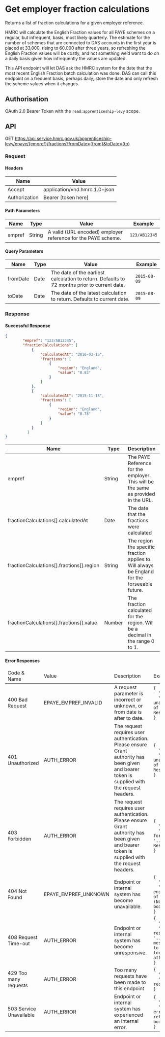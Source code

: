 # Get employer fraction calculations
Returns a list of fraction calculations for a given employer reference.

HMRC will calculate the English Fraction values for all PAYE schemes on a regular, but infrequent, basis, most likely quarterly. The estimate for the number of schemes that are connected to DAS accounts in the first year is placed at 33,000, rising to 60,000 after three years, so refreshing the English Fraction values will be costly, and not something we’d want to do on a daily basis given how infrequently the values are updated.

This API endpoint will let DAS ask the HMRC system for the date that the most recent English Fraction batch calculation was done. DAS can call this endpoint on a frequent basis, perhaps daily, store the date and only refresh the scheme values when it changes.
      



## Authorisation
OAuth 2.0 Bearer Token with the `read:apprenticeship-levy` scope.

## API
GET https://api.service.hmrc.gov.uk/apprenticeship-levy/epaye/{empref}/fractions?fromDate={from}&toDate={to}

### Request
#### Headers
| Name | Value |
| --- | --- |
|Accept|application/vnd.hmrc.1.0+json|
|Authorization|Bearer [token here]|


#### Path Parameters
| Name | Type | Value | Example |
| --- | --- | --- | --- |
|empref|String|A valid (URL encoded) employer reference for the PAYE scheme.|`123/AB12345`|



#### Query Parameters
| Name | Type | Value | Example |
| --- | --- | --- | --- |
|fromDate|Date|The date of the earliest calculation to return. Defaults to 72 months prior to current date.|`2015-08-09`|
|toDate|Date|The date of the latest calculation to return. Defaults to current date.|`2015-08-09`|


### Response


#### Successful Response

```json
{
        "empref": "123/AB12345",
        "fractionCalculations": [
            {
                "calculatedAt": "2016-03-15",
                "fractions": [
                    {
                        "region": "England",
                        "value": "0.83"
                    }
                ]
            },
            {
                "calculatedAt": "2015-11-18",
                "fractions": [
                    {
                        "region": "England",
                        "value": "0.78"
                    }
                ]
            }
          ]
}
```

| Name | Type | Description | Example |
| ---  | ---  | ---         | ---     |
|empref|String|The PAYE Reference for the employer. This will be the same as provided in the URL.|`123/AB12345`|
|fractionCalculations[].calculatedAt|Date|The date that the fractions were calculated|`2015–11–18`|
|fractionCalculations[].fractions[].region|String|The region the specific fraction applies to. Will always be England for the forseeable future.|`England`|
|fractionCalculations[].fractions[].value|Number|The fraction calculated for the region. Will be a decimal in the range 0 to 1.|`0.83`|


#### Error Responses
<table>
  <thead>
    <tr>
      <td>Code &amp; Name</td>
      <td>Value</td>
      <td>Description</td>
      <td>Example</td>
    </tr>
  </thead>
  <tbody>
<tr><td>400 Bad Request</td>
    <td>EPAYE_EMPREF_INVALID</td>
    <td>A request parameter is incorrect or unknown, or from date is after to date.</td>
    <td><code>{
  "code": "DES_ERROR",
  "message": "Auth unauthorised error: GET of '....' returned 401. Response body: ''"
}</code></td></tr><tr><td>401 Unauthorized</td>
    <td>AUTH_ERROR</td>
    <td>The request requires user authentication. Please ensure Grant authority has been given and bearer token is supplied with the request headers.</td>
    <td><code>{
  "code": "DES_ERROR",
  "message": "Auth unauthorised error: GET of '...' returned 401. Response body: ''"
}</code></td></tr><tr><td>403 Forbidden</td>
    <td>AUTH_ERROR</td>
    <td>The request requires user authentication. Please ensure Grant authority has been given and bearer token is supplied with the request headers.</td>
    <td><code>{
  "code": "DES_ERROR",
  "message": "Auth forbidden error: GET of '...' returned 403. Response body: ''"
}</code></td></tr><tr><td>404 Not Found</td>
    <td>EPAYE_EMPREF_UNKNOWN</td>
    <td>Endpoint or internal system has become unavailable.</td>
    <td><code>{
  "code": "DES_ERROR",
  "message": "Auth endpoint not found: GET of '....' returned 404 (Not Found). Response body: ''"
}</code></td></tr><tr><td>408 Request Time-out</td>
    <td>AUTH_ERROR</td>
    <td>Endpoint or internal system has become unresponsive.</td>
    <td><code>{
  "code": "DES_ERROR",
  "message": "Auth not responding error: GET of '...' timed out with message 'Request timeout to localhost/127.0.0.1:8080 after 500 ms'"
}</code></td></tr><tr><td>429 Too many requests</td>
    <td>AUTH_ERROR</td>
    <td>Too many requests have been made to this endpoint</td>
    <td><code>{
  "code": "DES_ERROR",
  "message": "Too many requests"
}</code></td></tr><tr><td>503 Service Unavailable</td>
    <td>AUTH_ERROR</td>
    <td>Endpoint or internal system has experienced an internal error.</td>
    <td><code>{
  "code": "DES_ERROR",
  "message": "Auth 5xx error: GET of '....' returned 500. Response body: ''"
}</code></td></tr></table>